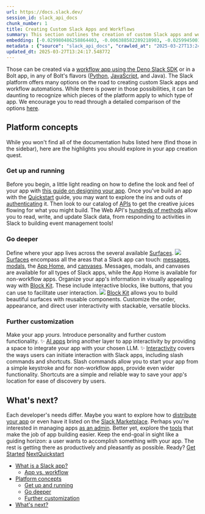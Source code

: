 ```yaml
---
url: https://docs.slack.dev/
session_id: slack_api_docs
chunk_number: 1
title: Creating Custom Slack Apps and Workflows
summary: This section outlines the creation of custom Slack apps and workflow automations using options like the Deno Slack SDK and Bolt framework across various languages. It emphasizes the importance of understanding the platform's various components and provides a link to a comparison of app options.
embedding: [-0.029980486258864403, -0.006388582289218903, -0.025994500145316124, 0.015149193815886974, 0.013620824553072453, -0.03127654269337654, -0.010105576366186142, -0.012116909958422184, 0.0067187100648880005, 0.04450610652565956, -0.01963648572564125, -0.02134825848042965, -0.038612715899944305, -0.025774415582418442, 0.014550073072314262, 0.050864119082689285, -0.030347295105457306, 0.01977098174393177, 0.022644314914941788, 0.010454043745994568, 0.038196999579668045, 0.00046003906754776835, -0.026777025312185287, 0.053896404802799225, -0.04492182284593582, -0.022827720269560814, -0.019893251359462738, 0.06504738330841064, -0.0413270965218544, -0.007611277513206005, 0.05326060205698013, -0.010729150846600533, -0.003912624903023243, 0.024820713326334953, 0.059471894055604935, 0.008118696510791779, 0.022277506068348885, 0.01804698072373867, 0.017374498769640923, -0.00045430767931975424, -0.022986669093370438, 0.004575937055051327, -0.012777164578437805, 0.012343107722699642, -0.02631240151822567, -0.003872886998578906, -0.03866162151098251, 0.005019163712859154, -0.008381575345993042, 0.021262669935822487, -0.0426965169608593, 0.0019593690522015095, -0.015748314559459686, 0.005642738193273544, -0.055216915905475616, -0.008626114577054977, -0.059618618339300156, -0.03262150660157204, -0.029711494222283363, 0.00399515638127923, 0.0005624397890642285, 0.02900233119726181, -0.013987633399665356, 0.043992575258016586, -0.015516002662479877, -0.021996287629008293, -0.02763291262090206, 0.009341391734778881, -0.026605848222970963, 0.00012857404362875968, 0.0758071020245552, 0.00878506526350975, -0.03291495516896248, 0.02680147811770439, 0.013926498591899872, -0.04939688742160797, 0.002804557094350457, 0.04925016313791275, 0.0007790860836394131, -0.03291495516896248, -0.014354441314935684, 0.016494158655405045, -0.02809753641486168, -0.03699875622987747, -0.072970449924469, 0.01518587488681078, -0.03885725513100624, -0.01901291124522686, -0.04379694163799286, -0.003018528688699007, 0.013278470374643803, -0.008821746334433556, -0.026483578607439995, 0.05208681523799896, 0.05282043293118477, 0.007794681936502457, -0.0017637378768995404, 0.03795246034860611, 0.015491547994315624, 0.05756448954343796, 0.048051923513412476, -0.03396647423505783, -0.04995932802557945, -0.05908063426613808, 0.030469564720988274, -0.018902868032455444, 0.022693222388625145, 0.028562160208821297, -0.02809753641486168, -0.05707541108131409, -0.14378896355628967, 0.002222248585894704, 0.0017056597862392664, 0.014281080104410648, 0.013486328534781933, -0.012110795825719833, 0.02279103919863701, -0.022632088512182236, 0.016628654673695564, -0.06358014792203903, -0.04871217533946037, -0.011737873777747154, -0.02272990345954895, 0.014305533841252327, 0.006504738703370094, -0.03783018887042999, -0.005187284201383591, 0.011951846070587635, -0.018377108499407768, -0.02011333592236042, 0.019171860069036484, 0.006565873045474291, 0.029784854501485825, -0.06225964054465294, -0.013584143482148647, -0.0299560334533453, -0.06563428044319153, -0.012379788793623447, -0.017655719071626663, 0.002935996977612376, 0.039370786398649216, -0.05037504434585571, -0.0009621083154343069, -0.011364951729774475, -0.03291495516896248, -0.01198241300880909, -0.012459264136850834, -0.009096852503716946, -0.05663524195551872, 0.03318394720554352, 0.020773591473698616, -0.01042959000915289, -0.020137790590524673, 0.003998213447630405, 0.008516072295606136, -0.016274074092507362, 0.026532486081123352, 0.09204449504613876, -0.01270380336791277, -0.016408570110797882, 0.012159704230725765, 0.0033593550324440002, -0.023377932608127594, -0.02225305326282978, -0.06372687220573425, -0.04174281284213066, 0.023365706205368042, -0.04736721143126488, -0.05585271865129471, 0.013058384880423546, -0.044334929436445236, -0.03098309598863125, -0.0010912554571405053, 0.014721250161528587, 0.04245197772979736, -0.0027434222865849733, -0.02672811783850193, -0.016702016815543175, -0.026948202401399612, 0.007336171343922615, -0.005881163757294416, -0.03416210412979126, -0.04257424548268318, -0.06460721790790558, -0.033428486436605453, -1.5904590327409096e-05, -0.04917680099606514, -0.014476710930466652, -0.02638576179742813, -0.00530649721622467, -0.025383152067661285, 0.010820852592587471, -0.01539373304694891, 0.0007840532925911248, 0.04162054508924484, 0.006177667528390884, 0.02941804751753807, 0.007580710109323263, 0.03631404787302017, -0.018988456577062607, 0.029564769938588142, 0.001742340624332428, 0.028611067682504654, -0.022619862109422684, 0.023512428626418114, 0.0094758877530694, 0.012544852681457996, 0.01735004410147667, -0.017936939373612404, -0.033086132258176804, 0.029222415760159492, -0.054385483264923096, -0.006226575467735529, 0.026703663170337677, -0.03562933951616287, -0.015418186783790588, -0.006926568225026131, 0.009439206682145596, -0.039101794362068176, 0.030053848400712013, 0.004160220269113779, 0.05668415129184723, 0.017472313717007637, -0.029173508286476135, 0.033086132258176804, 0.018474925309419632, 0.039370786398649216, -0.06739495694637299, 0.04609560966491699, 0.030347295105457306, 0.013596370816230774, 0.04223189130425453, -0.007654071785509586, -0.02335347793996334, 0.029100146144628525, -0.05673305690288544, 0.032548148185014725, -0.0064191496931016445, 0.011768441647291183, 0.007036610972136259, 0.007268922869116068, -0.004588163923472166, 0.015687178820371628, 0.014867973513901234, 0.048883356153964996, 0.02540760673582554, -0.03086082637310028, -0.04382139816880226, 0.029515862464904785, 0.04394366592168808, 0.07707870751619339, -0.00530649721622467, 0.022412003949284554, -0.0015558796003460884, 0.0392729714512825, -0.0791817381978035, -0.014073221944272518, 0.001771379727870226, -8.286625416076276e-06, 0.0024270499125123024, -0.029784854501485825, 0.010386795736849308, -0.03174116834998131, 0.034186556935310364, 0.009005149826407433, 0.046462416648864746, -0.006046227645128965, 0.03897952288389206, -0.007886383682489395, -0.024979664012789726, -0.01270380336791277, 0.010044441558420658, 0.01735004410147667, 0.035996146500110626, 0.007128313183784485, -0.040813565254211426, 0.012349221855401993, -0.0036069508641958237, -0.010032214224338531, -0.010447930544614792, -0.01246537733823061, -0.004126596264541149, 0.012569306418299675, 0.005832256283611059, -0.004884667228907347, -0.0037750713527202606, 0.026630301028490067, 0.024074869230389595, -0.02645912393927574, 0.0045698233880102634, -0.03125208988785744, 0.049910418689250946, -0.010105576366186142, -0.010863646864891052, 0.028415435925126076, 0.028953421860933304, 0.028562160208821297, -0.0179002583026886, 0.0011363424127921462, 0.0017759647453203797, 0.006021773908287287, -0.034333281219005585, 0.036338500678539276, 0.005217851605266333, 0.020626869052648544, 0.02802417427301407, 0.02570105344057083, 0.021653931587934494, 0.05184227600693703, -0.049274615943431854, 0.016347434371709824, 0.020541278645396233, 0.017875803634524345, -0.04829645901918411, -0.04670695587992668, -0.0011569753987714648, 0.06152602285146713, 0.016298526898026466, -0.0014229115331545472, -0.018474925309419632, -0.012777164578437805, 0.02609231509268284, 0.015210328623652458, -0.026287946850061417, -0.010869760066270828, -0.06744387000799179, 0.009671519510447979, -0.0009399469709023833, -0.02616567723453045, -0.08690917491912842, 0.05805356800556183, -0.04599779471755028, -0.033501848578453064, 0.04279433190822601, -0.03939523920416832, -0.016200711950659752, 0.017949165776371956, 0.04457946866750717, 0.009304710663855076, 0.034406643360853195, -0.016616428270936012, -0.06993816792964935, -0.03555597737431526, -0.025774415582418442, 0.007929178886115551, 0.027804089710116386, 0.0025126386899501085, -0.02072468400001526, 0.0014634133549407125, 0.04599779471755028, -0.04523972421884537, -0.010490724816918373, -0.028806699439883232, 0.011627831496298313, -0.0005975922686047852, 0.02486962080001831, -0.007690752856433392, -0.0895501971244812, -0.007843589410185814, 0.015748314559459686, -0.0530160628259182, -0.02431940846145153, 0.005092525389045477, 0.005792518611997366, -0.009384186007082462, 0.013938724994659424, 0.021580571308732033, -0.05697759613394737, 0.005737497471272945, -0.013804228976368904, 0.05952080339193344, -0.003258482785895467, 0.01501469686627388, -0.01395095232874155, -0.05399421975016594, 0.003989043179899454, 0.00915798731148243, 0.01569940708577633, -0.015283689834177494, 0.01867055520415306, 0.05702650547027588, 0.038319267332553864, -0.005159773863852024, -0.02797526679933071, 0.004025723785161972, 0.00926802959293127, -0.022619862109422684, 0.026972657069563866, -0.04580216109752655, 0.014647888951003551, 0.02513861283659935, -0.019122952595353127, -0.01184180285781622, -0.037365566939115524, 0.012459264136850834, -0.003018528688699007, 0.014134356752038002, 0.00806367490440607, 0.053554050624370575, -0.044677283614873886, 0.01626184582710266, 0.0007087811245582998, -0.02755955047905445, 0.0002905811707023531, 0.008730043657124043, -0.036265138536691666, 0.04208517074584961, -0.017374498769640923, 0.0007775577250868082, 0.021336032077670097, 0.03029838763177395, 0.010019986890256405, 0.01984434388577938, -0.029466954991221428, 3.0376333597814664e-05, -0.020272286608815193, 0.03355075791478157, 0.01061299443244934, 0.03792800381779671, 0.04159609228372574, 0.04868772253394127, -0.08979473263025284, 0.022289734333753586, -0.014036540873348713, -0.03159444406628609, 0.04367467388510704, 0.02087140642106533, -0.022143010050058365, 0.010716923512518406, -0.06656352430582047, -0.007073291577398777, -0.024417223408818245, 0.061134759336709976, -0.010949235409498215, -0.0316678062081337, -0.01163394469767809, -0.030347295105457306, -0.014415576122701168, 0.045777708292007446, 0.024808485060930252, -0.008002540096640587, -0.004896894097328186, -0.01467234268784523, 0.011022597551345825, -0.05634179711341858, 0.04712267220020294, -0.039566416293382645, -0.06431376934051514, -0.01074749045073986, 0.02347574755549431, -0.05326060205698013, -0.006486398167908192, 0.021666159853339195, 0.017044370993971825, -0.04841873049736023, -0.006168497260659933, 0.0016613370971754193, -0.005719156935811043, 0.06529192626476288, 0.059325169771909714, 0.013107292354106903, 0.00920078158378601, -0.01831597462296486, 0.025432059541344643, 0.007268922869116068, 0.008314327336847782, -0.013290696777403355, -0.03386865556240082, 0.007372851949185133, 0.004187731072306633, 0.03636295720934868, -0.005529639311134815, 0.023781422525644302, -0.04140045866370201, -0.049078986048698425, -0.04675586521625519, -0.0022298903204500675, 0.025334244593977928, 0.030665196478366852, 0.00651085190474987, -0.00906017143279314, 0.020223379135131836, -0.04883444681763649, 0.020308967679739, 0.027168286964297295, 0.028464345261454582, -0.02005220204591751, 0.024025961756706238, -0.007971973158419132, 0.0028274827636778355, -0.05551036074757576, 0.018976230174303055, 0.04086247459053993, -0.011866256594657898, -0.024490585550665855, -0.03621623292565346, -0.02494298294186592, -0.04254979267716408, -0.026410216465592384, 0.02540760673582554, 0.012392016127705574, -0.0358249694108963, -0.042256347835063934, 0.06177056208252907, 0.05849373713135719, -0.017533449456095695, 0.0030582663603127003, 0.004092972259968519, -0.011212115176022053, 0.003261539386585355, -0.03259705379605293, -0.014574526809155941, 0.022986669093370438, 0.041155919432640076, -0.026777025312185287, 0.032401423901319504, -0.01688542030751705, 0.04954361170530319, 0.015479321591556072, -0.014146583154797554, -0.03345293924212456, -0.005379858892410994, -0.01777798868715763, -0.009139646776020527, 0.00829598680138588, -0.007403419353067875, -0.040813565254211426, -0.024490585550665855, -0.018377108499407768, 0.004774624947458506, -0.005095582455396652, -0.009384186007082462, 0.012043547816574574, -0.02059018798172474, -0.013730866834521294, 4.890780837740749e-05, -0.033159494400024414, -0.0509619377553463, -0.009274142794311047, 0.0079230647534132, -0.015442640520632267, 0.027241649106144905, 0.04110701382160187, 0.0062785400077700615, -0.037707921117544174, -0.0023491031024605036, -0.011964072473347187, -0.024918528273701668, 0.012960569001734257, 0.013082838617265224, 0.019734300673007965, -0.007580710109323263, 0.04788074269890785, -0.015259236097335815, 0.044261567294597626, -0.010668016038835049, -0.020125562325119972, 0.005761951208114624, 0.020773591473698616, -0.009946625679731369, -0.009096852503716946, -0.027950812131166458, 0.024417223408818245, 0.011664512567222118, 0.015931718051433563, 0.03707211837172508, 0.007042724639177322, 0.00016258025425486267, -0.006516965571790934, -0.01764349266886711, 0.021861789748072624, -0.014721250161528587, -0.01384091004729271, 0.00252180895768106, -0.01838933676481247, -0.009769334457814693, 0.00836323481053114, -0.0035977805964648724, -0.03232806175947189, 0.0018065321492031217, -0.03792800381779671, -0.06172165274620056, -0.028390983119606972, 0.018964001908898354, -0.027877449989318848, 0.013400739058852196, -0.0033349012956023216, -0.012116909958422184, 0.022155236452817917, -0.023524655029177666, 0.014745703898370266, -0.02060241438448429, 0.0038790006656199694, -0.0017346987733617425, 0.013315150514245033, 0.012086342088878155, -0.004514802247285843, 0.004832702688872814, -0.013645278289914131, -0.0025997557677328587, -0.0021656989119946957, -0.042329709976911545, -0.012233065441250801, -0.04078911244869232, -0.014819066040217876, -0.013351831585168839, -0.025945592671632767, -0.012385902926325798, 0.006975476164370775, -0.0041357665322721004, 0.02231418713927269, 0.008613888174295425, -0.025016343221068382, -0.03765901178121567, 0.010282866656780243, 0.028268713504076004, 0.0004516330373007804, 0.019306357949972153, 0.0118845971301198, -0.011578924022614956, -0.02878224477171898, -0.032059069722890854, 0.02831762097775936, 0.01886618696153164, 0.025774415582418442, -0.0032951636239886284, -0.008418256416916847, -0.03746338188648224, -0.019159633666276932, -0.023915918543934822, 0.010557972826063633, 0.0004833466955460608, 0.05277152359485626, -0.015674952417612076, -0.021262669935822487, 0.01679983176290989, -0.010478498414158821, 0.008662795647978783, 0.0158461295068264, 0.0034388303756713867, -0.004013496916741133, 0.023524655029177666, 0.011481108143925667, -0.02417268417775631, 0.010551859624683857, -0.0011485692812129855, -0.015662726014852524, -0.012006866745650768, 0.011340497992932796, 0.009977192617952824, -0.00771520659327507, -0.014476710930466652, 0.0578579381108284, -0.0237691942602396, 0.045973338186740875, -0.00766018545255065, -0.03279268369078636, -0.03264596313238144, -0.013474101200699806, 0.028268713504076004, -0.010435703210532665, 0.02665475569665432, -0.0018386279698461294, -0.017203321680426598, -0.01387759018689394, 0.030763011425733566, 0.014354441314935684, 0.02680147811770439, 0.017875803634524345, 0.0004103670653421432, -0.03340403363108635, 0.03589833155274391, 0.023720286786556244, 0.0230844859033823, 0.012838299386203289, 0.0015711633022874594, 0.011169320903718472, -0.06494957208633423, 0.021054811775684357, 0.029466954991221428, -0.024478357285261154, -0.007794681936502457, -0.05076630413532257, 0.0065781003795564175, 0.017521223053336143, -0.008540526032447815, 0.03210797533392906, 0.05345623567700386, 0.0316678062081337, -0.01941639930009842, 0.011016483418643475, -0.025089705362915993, 0.0015390675980597734, -0.037438929080963135, -0.008913448080420494, 0.00673093693330884, 0.010686356574296951, 0.027021564543247223, -0.00771520659327507, -0.08803405612707138, 0.01611512340605259, 0.013205108232796192, -0.028390983119606972, -0.01900068297982216, -0.007611277513206005, -0.03462672978639603, -0.005236192140728235, 0.004395589232444763, 0.03712102770805359, -0.03438219055533409, 0.011829576455056667, -0.005181171000003815, -0.03078746609389782, -0.005337064620107412, -0.02988267131149769, 0.004909121431410313, -0.017252229154109955, -0.027437280863523483, -0.007305603940039873, -0.005954525899142027, -0.005013050511479378, -0.029051238670945168, -0.030053848400712013, -0.01332737784832716, -0.026972657069563866, 0.0062846532091498375, 0.0023781422059983015, 0.019550897181034088, 0.01901291124522686, 0.024747351184487343, -0.019734300673007965, 0.03127654269337654, 0.013767547905445099, -0.02570105344057083, -0.029393592849373817, 0.013302924111485481, -0.021507209166884422, 0.03328176215291023, -0.012544852681457996, -0.02265654131770134, -0.001095840591005981, 0.007623504847288132, 0.0010866703232750297, 0.0296136774122715, 0.020626869052648544, -0.051010843366384506, -0.010594653896987438, 0.007195561192929745, -0.020357875153422356, 0.024160457774996758, 0.029051238670945168, 0.009310823865234852, -0.015418186783790588, 0.003435773542150855, 0.003937078639864922, 0.017508994787931442, -0.033232856541872025, 0.0033196175936609507, 0.037096571177244186, 0.029222415760159492, 0.0061134761199355125, 0.04944579303264618, -0.006000376772135496, 0.016494158655405045, -0.007544029504060745, -0.014378895983099937, 0.00035802045022137463, -0.009072398766875267, -0.0015176704619079828, 0.0061440435238182545, 0.011854030191898346, 0.009909944608807564, -0.003411319572478533, -0.023035578429698944, 0.00799642689526081, -0.05262480303645134, -0.048394277691841125, 0.005566319916397333, 0.02658139355480671, -0.04658468812704086, -0.032132431864738464, 0.0055724335834383965, -0.012110795825719833, -0.009488115087151527, 0.019379718229174614, -0.03863716870546341, 0.003350184764713049, -0.02616567723453045, -0.044261567294597626, -0.03594724088907242, -0.02430718019604683, 0.010692469775676727, -0.0011776082683354616, -0.0012196385068818927, -0.02189847081899643, -0.009463661350309849, -0.011395519599318504, -0.10143479704856873, -0.038050275295972824, -0.016139576211571693, -0.01143220067024231, 0.004823532421141863, -0.003695596242323518, 0.019379718229174614, -0.011743987910449505, 0.015283689834177494, -0.005061957985162735, 0.029515862464904785, -0.017191095277667046, 0.013828682713210583, 0.008344895206391811, 0.020223379135131836, 0.005816972348839045, 0.03105645813047886, 0.0316922590136528, 0.003958475776016712, -0.01715441420674324, 0.005367632023990154, -0.010240072384476662, -0.0057099866680800915, 0.04629123955965042, 0.006122646387666464, -0.03734111040830612, 0.019856570288538933, -0.015516002662479877, 0.0406423881649971, -0.012349221855401993, -0.004933575168251991, 0.03641186282038689, -0.032474786043167114, -0.024771805852651596, -0.026434671133756638, 0.021433847025036812, 0.007275036536157131, -5.855563722434454e-05, 0.031105365604162216, -0.021250443533062935, -0.003270709654316306, -0.0034480004105716944, 0.0158461295068264, -0.03814809024333954, 0.01646970398724079, -0.001620071125216782, -0.0066881426610052586, 0.006229632068425417, -0.017472313717007637, 0.04240306839346886, 0.03267041593790054, -0.015124740079045296, 0.01681206002831459, 0.002217663452029228, 0.015026924200356007, 0.013376285322010517, -0.03521362319588661, -0.02831762097775936, -0.011389405466616154, 0.0279019046574831, 0.055216915905475616, -0.00738507928326726, 0.020406782627105713, 1.2967256225238089e-05, 0.02329234406352043, 0.01126102264970541, 0.021874018013477325, -0.037438929080963135, -0.04171836003661156, 0.010411249473690987, 0.03897952288389206, 0.03196125105023384, 0.014452257193624973, -1.0244848454021849e-05, 0.014122129417955875, 0.03624068573117256, 0.021996287629008293, -0.021128173917531967, 0.020003292709589005, -0.025309789925813675, 0.03814809024333954, -0.0018141740001738071, 0.015161420218646526, 0.035849422216415405, 0.018682783469557762, -0.00833878107368946, 0.012581533752381802, -0.0028549933340400457, 0.004918291699141264, -0.019330810755491257, 0.05037504434585571, -0.002431635046377778, -0.006657575257122517, -0.030885281041264534, -0.020785817876458168, 0.013058384880423546, 0.0062785400077700615, 0.012392016127705574, 0.04443274438381195, -0.004062404856085777, 0.022509818896651268, 0.022473137825727463, 0.0031423266045749187, 0.015895036980509758, -0.045973338186740875, 0.05365186557173729, 0.001757624326273799, -0.005483787972480059, -0.025383152067661285, 0.03472454473376274, 0.03093418851494789, -0.006834866013377905, 0.012923887930810452, 0.05296715721487999, -0.035238076001405716, -0.014757931232452393, 0.0272171963006258, -0.007513462100178003, -0.006889887619763613, 0.006932681892067194, 0.0072872634045779705, -0.0009819770930334926, -0.03098309598863125, 0.019440853968262672, -0.013486328534781933, -0.01146888080984354, 0.03594724088907242, 0.002099978970363736, -0.024160457774996758, -0.025578783825039864, 0.011206001974642277, 0.036754216998815536, -0.022167464718222618, 0.019269676879048347, -0.022473137825727463, 0.017875803634524345, 0.03362412005662918, 0.006321334280073643, -0.021947378292679787, 0.024991890415549278, -0.0185971949249506, -0.026018954813480377, 0.004050177987664938, -0.01366973202675581, 0.0079230647534132, 0.00042374030454084277, -0.014916881918907166, 0.01404876820743084, -0.03548261523246765, -0.019599804654717445, -0.004481177777051926, 0.013523008674383163, 0.00168273423332721, 0.029026784002780914, -0.009537022560834885, 0.017508994787931442, -0.036607496440410614, -0.047905199229717255, -0.01146888080984354, 0.003799525322392583, -0.009891604073345661, 0.02451503835618496, 0.015650499612092972, -0.022155236452817917, -0.006957135628908873, -0.004860213492065668, -0.012165817432105541, 0.03196125105023384, -0.009206894785165787, -0.03643631562590599, -0.0030353409238159657, 0.013792001642286777, 0.008100355975329876, 0.00132127502001822, 0.04531308263540268, 0.03203461319208145, 0.01935526542365551, -0.01204966101795435, -0.005722213536500931, 0.020565733313560486, -0.025309789925813675, 0.003411319572478533, -0.012495945207774639, 0.015540456399321556, 0.04152273014187813, -0.010894214734435081, 0.004395589232444763, 0.021507209166884422, -0.013730866834521294, -0.012336994521319866, 0.006272426340728998, 0.03267041593790054, 0.008736156858503819, -0.00353970262221992, -0.04482400789856911, -0.003814809024333954, 0.005153660196810961, -0.02733946405351162, 0.0006866197800263762, 0.004258036147803068, -0.008082015439867973, 0.038123637437820435, 0.005517411977052689, -0.025872230529785156, 0.019526442512869835, 0.030811918899416924, -0.005535752512514591, 0.057613398879766464, 0.0035060786176472902, 0.011022597551345825, -0.0001981148379854858, 0.008632227778434753, 0.010826965793967247, 0.019856570288538933, 0.004077688325196505, 0.004251922480762005, 0.0009368901955895126, -0.04193844646215439, 0.025114160031080246, -0.040324486792087555, -0.02258318103849888, -0.03739001974463463, -0.014574526809155941, -0.05140210688114166, 0.009469774551689625, 0.006571986712515354, -0.02748618833720684, -0.007861929945647717, -0.007574596907943487, 0.005792518611997366, 0.003405206138268113, 0.02087140642106533, -0.03286604583263397, -0.0049763694405555725, 0.018756143748760223, -0.028415435925126076, -0.009757108055055141, -0.008870653808116913, 0.030763011425733566, 0.035238076001405716, -0.0025432060938328505, 0.014647888951003551, -0.02692374773323536, -0.031374357640743256, -0.01777798868715763, 0.02485739439725876, 0.03333067148923874, 0.014696796424686909, -0.010276753455400467, -0.02927132323384285, 0.011175434105098248, -0.002894731005653739, 0.03152108192443848, -0.016787605360150337, -0.0016032591229304671, -0.003570270026102662, 0.011316044256091118, 0.001499330042861402, -0.018267067149281502, -0.01497801672667265, 0.00026192422956228256, 0.05531473085284233, -0.02237532287836075, -0.017888030037283897, -0.028684429824352264, 0.027363918721675873, -0.004951915703713894, 0.02927132323384285, -0.0034724543802440166, 0.018976230174303055, -0.01783912256360054, 0.034675635397434235, 0.00920078158378601, 0.0516466461122036, 0.01147499494254589, -0.004847986623644829, -0.004306944087147713, 0.017093278467655182, 0.004276376683264971, -0.014060994610190392, 0.005269816145300865, 0.006706483196467161, -0.008546639233827591, -0.0020632981322705746, 0.008399915881454945, -0.02045569010078907, 0.011786782182753086, -0.020015520974993706, -0.014171037822961807, -0.01907404512166977, 0.01742340624332428, 0.020981449633836746, -0.039982132613658905, 0.011731760576367378, 0.007054951507598162, -0.01008723583072424, -0.018413789570331573, 0.012764938175678253, 0.01091255433857441, 0.008974582888185978, 0.012972796335816383, 0.0026394932065159082, 0.007513462100178003, -0.005609114188700914, 0.0017071882029995322, -0.024906301870942116, 0.02348797582089901, -0.035238076001405716, 0.019049590453505516, 0.019391946494579315, -0.03381974995136261, 0.001186014385893941, 0.0117073068395257, 0.012220839038491249, 0.0005796339246444404, 0.007861929945647717, -0.04981260374188423, -0.005135319661349058, -0.005905617959797382, 0.0358005166053772, -0.00537374522536993, -0.00888288114219904, 0.03249923884868622, 0.035996146500110626, -0.01612734980881214, -0.022644314914941788, 0.0036069508641958237, -0.0024056527763605118, 0.021507209166884422, 0.0027678762562572956, -0.010564086958765984, -0.016371889039874077, -0.013718640431761742, 0.014953562058508396, -0.05820029228925705, -0.01384091004729271, -0.04254979267716408, -0.010050554759800434, 0.004734887275844812, 0.010466271080076694, -0.011835689656436443, -0.0013533707242459059, -0.005269816145300865, 0.014403349719941616, 0.03293940797448158, -0.014745703898370266, 0.009133533574640751, -0.005422653164714575, -0.016445251181721687, 0.005749724339693785, 0.07120976597070694, -0.024136003106832504, -0.008846200071275234, -0.0038637169636785984, 0.011426086537539959, 0.002641021739691496, 0.021250443533062935, 0.011395519599318504, -0.01722777634859085, -0.020443463698029518, -0.043772488832473755, 0.02301112376153469, 0.015809448435902596, 0.002251287456601858, 0.004306944087147713, -0.034259919077157974, 0.005022220779210329, 0.020101109519600868, 0.03139881417155266, -0.004627901595085859, 0.043356772512197495, 0.04323450103402138, 0.012080228887498379, 0.02134825848042965, 0.0046768090687692165, -0.007764114532619715, 0.012557080015540123, -0.008797291666269302, 0.007629618048667908, -0.0025844720657914877, -0.025945592671632767, -0.01764349266886711, 0.01969761960208416, 0.015442640520632267, -0.020357875153422356, -0.01577276736497879, 0.011896824464201927, -0.03638741001486778, 0.015234782360494137, 0.022473137825727463, -0.017032144591212273, -0.034969083964824677, 0.022081876173615456, -0.013143973425030708, 0.012960569001734257, 0.013657505623996258, 0.01270380336791277, -0.0299560334533453, -0.007482894696295261, -0.00819817092269659, -0.019159633666276932, 0.04883444681763649, 0.03159444406628609, -0.00485715689137578, 0.014427803456783295, -0.01672646962106228, 0.01404876820743084, 0.025945592671632767, -0.018169250339269638, 0.005477674771100283, -0.0468292273581028, 0.03545816242694855, 0.0010178937809541821, 0.03208352252840996, -0.02631240151822567, -0.01962425746023655, -0.014476710930466652, -0.009555363096296787, 0.00195325561799109, 0.012434810400009155, -0.006055397912859917, 0.030004940927028656, 0.03029838763177395, 0.023255662992596626, -0.011187661439180374, -0.0009063228499144316, -0.005395142827183008, -0.02726610377430916, 0.028635522350668907, 0.019599804654717445, -0.017117733135819435, -0.019330810755491257, 0.0199788399040699, 0.006309107411652803, -0.03208352252840996, 0.007965859025716782, 0.006571986712515354, -0.009659292176365852, -0.016995463520288467, -0.0092985974624753, -0.04323450103402138, 0.0038209224585443735, 0.04849209263920784, 0.024001507088541985, -0.0018584966892376542, 0.0013044629013165832, -0.04093583673238754, 0.00535234808921814, -0.008491618558764458, -0.0037597878836095333, 0.017032144591212273, 0.03132545202970505, -0.0026777025777846575, 0.0011760799679905176, -0.02320675551891327, 0.0054104262962937355, -0.038955070078372955, 0.010576313361525536, 0.008876767009496689, 0.008014767430722713, -0.01302170380949974, -0.013070612214505672, 0.01098591648042202, -0.005404312629252672, 0.027241649106144905, 0.011407746002078056, -0.00471654674038291, 0.021715067327022552, -0.012392016127705574, -0.03017611801624298, 0.028635522350668907, -0.010392908938229084, 0.003839262994006276, -0.002026617294177413, -0.031447719782590866, 0.028537705540657043, 0.001096604741178453, -0.03010275587439537, -0.0091274194419384, 0.02714383415877819, -0.001425204100087285, 0.023316796869039536, 0.016567520797252655, -0.019061818718910217, -0.049690332263708115, 0.0027204968500882387, -0.003402149537578225, -0.010454043745994568, 0.011591150425374508, 0.0018691952573135495, -0.03267041593790054, 0.051695551723241806, 0.010857533663511276, 0.004927461501210928, 0.018010299652814865, -0.024221591651439667, -0.0013785888440907001, -0.021262669935822487, 0.004199957940727472, 0.005624398123472929, -0.0033593550324440002, 0.01819370500743389, 0.020406782627105713, 0.00046997348545119166, -0.003049096092581749, -0.024050414562225342, -0.014085449278354645, -0.02003997378051281, 0.022962216287851334, -0.025383152067661285, 0.027315011247992516, -0.023121166974306107, -0.016543066129088402, -0.02430718019604683, -0.0006977004813961685, -0.024551719427108765, -0.009066284634172916, -0.003903454402461648, 0.000599502760451287, 0.010307320393621922, -0.019049590453505516, 0.0005460098036564887, -0.03628959506750107, 0.03335512429475784, 0.011517789214849472, -0.00017050866154022515, -0.019954385235905647, 0.028977876529097557, -0.027730727568268776, -0.01632298156619072, -0.039493054151535034, 0.008730043657124043, 0.007788568269461393, -0.03154553472995758, 0.02809753641486168, 0.021030357107520103, -0.03225469961762428, -0.007446213625371456, 0.00808812864124775, 0.0434056781232357, -0.011792895384132862, 0.018487151712179184, 3.154649311909452e-05, -0.008840085938572884, 0.0035977805964648724, 0.00044208072358742356, 0.004092972259968519, 0.0007466082461178303, 0.018988456577062607, 0.026556940749287605, 0.017117733135819435, -0.02458840049803257, -0.01693432778120041, 0.006957135628908873, -0.016298526898026466, 0.01576054096221924, -0.027730727568268776, 0.006394695956259966, 0.0066881426610052586, 0.010252299718558788, -0.04279433190822601, 0.029149053618311882, 0.0012020622380077839, 0.018756143748760223, 0.031374357640743256, 0.026874840259552002, -0.007330057676881552, 0.04257424548268318, 0.012245292775332928, -0.020406782627105713, -0.03215688467025757, -0.016897648572921753, 0.01577276736497879, -0.024637307971715927, 0.03127654269337654, 0.025028571486473083, -0.006333561148494482, -0.011157093569636345, -0.013278470374643803, -0.026899294927716255, 0.02452726662158966, 0.003316560760140419, -0.006309107411652803, 0.0461689718067646, -0.010729150846600533, -0.018976230174303055, -0.032817140221595764, -0.02597004547715187, -0.006529192440211773, -0.010105576366186142, 0.02616567723453045, 0.0045698233880102634, -0.029589224606752396, -0.001155446982011199, -0.031227635219693184, -0.0034724543802440166, 0.027241649106144905, -0.0010843777563422918, -0.0038820572663098574, 0.020956996828317642, 0.0017499824753031135, 0.02486962080001831, 0.018083661794662476, 0.008815632201731205, 0.010765830986201763, 0.005972865968942642, 0.022509818896651268, -0.019954385235905647, 0.02927132323384285, 0.019477535039186478, -0.022277506068348885, 0.0038331495597958565, 0.0017240002052858472, 0.01005666796118021, -0.014941335655748844, 0.010551859624683857, 0.011316044256091118, -0.01091866847127676, -0.027094926685094833, 0.02692374773323536, -0.008534412831068039, -0.0006870018551126122, 0.01975875534117222, 0.021115945652127266, -0.0010156012140214443, -0.02885560691356659, -0.015173647552728653, -0.007849703542888165, 0.0007821428589522839, -0.015736088156700134, -0.03430882841348648, 0.007935292087495327, -0.012752710841596127, -0.00906017143279314, -0.014378895983099937, 0.026141224429011345, 0.002682287711650133, -0.0035763834603130817, -0.0013548991410061717, -0.008002540096640587, 0.03059183433651924, 0.008821746334433556, -0.007158880587667227, -0.010851419530808926, 0.004948858637362719, 0.003735333913937211, -0.00609513558447361, 0.02616567723453045, -0.007696866523474455, 0.0030246423557400703, 0.014232172630727291, -0.006608667783439159, 0.02535869926214218, 0.013302924111485481, 0.03746338188648224, 0.06250417977571487, 0.012874980457127094, 0.017802441492676735, -0.021311577409505844, -0.007605164311826229, 0.021470528095960617, -0.005071128252893686, 0.009249689057469368, -0.012349221855401993, -0.0019135179463773966, -0.019453080371022224, 0.0027892733924090862, -0.01701991818845272, 0.0016322981100529432, -0.005040560849010944, -0.005792518611997366, 0.006975476164370775, 0.03624068573117256, 0.01374309416860342, 0.01191516499966383, 0.02638576179742813, -0.02473512478172779, -0.02348797582089901, 0.004719603341072798, -0.029222415760159492, 0.021336032077670097, 0.039982132613658905, 0.027779635041952133, -0.0014007502468302846, 0.011933505535125732, 0.021177081391215324, 0.013168427161872387, 0.027315011247992516, 0.024062640964984894, -0.024979664012789726, 0.031447719782590866, -0.0016567519633099437, 0.03037174977362156, -0.012532626278698444, 0.010160597041249275, 0.02968703955411911, 0.018279293552041054, 0.019306357949972153, 0.0028733336366713047, -0.0021076209377497435, 0.007128313183784485, 0.016775378957390785, -0.0039676460437476635, 0.041767269372940063, -0.001096604741178453, 0.018132569268345833, -0.0035060786176472902, -0.016714243218302727, 0.00014911149628460407, 0.0003031902015209198, -0.03181453049182892, -0.008662795647978783, -0.03335512429475784, 0.01852383278310299, -0.0033073904924094677, 0.016029534861445427, -0.004927461501210928, -0.026361308991909027, 0.0129116615280509, 0.009549249894917011, -0.01693432778120041, -0.00680429907515645, 0.042011808604002, -0.006694256328046322, -0.010050554759800434, -0.039419692009687424, -0.02782854251563549, -0.0011432199971750379, -0.011352725327014923, 0.003619177732616663, 0.007458440959453583, 0.0019318584818392992, 0.031178727746009827, 0.009671519510447979, 0.021458301693201065, -0.011340497992932796, -0.0034602275118231773, -0.020027747377753258, 0.0038514898624271154]
metadata : {"source": "slack_api_docs", "crawled_at": "2025-03-27T13:24:16.147690", "url_path": "/", "chunk_size": 4894}
updated_dt: 2025-03-27T13:24:17.548772
---
```

Those can be created via a [workflow app using the Deno Slack SDK](https://tools.slack.dev/deno-slack-sdk/tutorials/workflow-builder-custom-step/) or in a Bolt app, in any of Bolt's flavors ([Python](https://tools.slack.dev/bolt-js/concepts/custom-steps), [JavaScript](https://tools.slack.dev/bolt-js/concepts/custom-steps), and Java).
The Slack platform offers many options on the road to creating custom Slack apps and workflow automations. While there is power in those possibilities, it can be daunting to recognize which pieces of the platform apply to which type of app. We encourage you to read through a detailed comparison of the options [here](https://docs.slack.dev/workflows/comparing-workflows-apps).
## Platform concepts[​](https://docs.slack.dev/#concepts "Direct link to Platform concepts")
While you won't find all of the documentation hubs listed here (find those in the sidebar), here are the highlights you should explore in your app creation quest.
### Get up and running[​](https://docs.slack.dev/#start-building "Direct link to Get up and running")
Before you begin, a little light reading on how to define the look and feel of your app with [this guide on designing your app](https://docs.slack.dev/surfaces/app-design).
Once you've build an app with the [Quickstart](https://docs.slack.dev/quickstart) guide, you may want to explore the ins and outs of [authenticating](https://docs.slack.dev/authentication) it. Then look to our catalog of [APIs](https://docs.slack.dev/apis) to get the creative juices flowing for what you might build. The Web API's [hundreds of methods](https://docs.slack.dev/reference/methods) allow you to read, write, and update Slack data, from responding to activities in Slack to building event management tools!
### Go deeper[​](https://docs.slack.dev/#explore-more "Direct link to Go deeper")
Define where your app lives across the several available [Surfaces](https://docs.slack.dev/surfaces).
![](https://docs.slack.dev/assets/images/message-abstract-179ebdeb187c4f8c2246e9b0ec40c771.png)
[Surfaces](https://docs.slack.dev/surfaces) encompass all the areas that a Slack app can touch: [ messages](https://docs.slack.dev/messaging), [modals](https://docs.slack.dev/surfaces/modals), the [App Home](https://docs.slack.dev/surfaces/app-home), and [canvases](https://docs.slack.dev/surfaces/canvases). Messages, modals, and canvases are available for all types of Slack apps, while the App Home is available for non-workflow apps.
Organize your app's information in visually appealing way with [Block Kit](https://docs.slack.dev/block-kit). These include interactive blocks, like buttons, that you can use to facilitate user interaction.
![](https://docs.slack.dev/assets/images/bk_landing_bkb-81a42ef126a7e67a38e69dfc63db06ee.png)
[Block Kit](https://docs.slack.dev/block-kit) allows you to build beautiful surfaces with reusable components. Customize the order, appearance, and direct user interactivity with stackable, versatile blocks.
### Further customization[​](https://docs.slack.dev/#customization "Direct link to Further customization")
Make your app _yours_. Introduce personality and further custom functionality.
✨ [AI apps](https://docs.slack.dev/ai) bring another layer to app interactivity by providing a space to integrate your app with your chosen LLM.
✨ [Interactivity](https://docs.slack.dev/interactivity) covers the ways users can initiate interaction with Slack apps, including slash commands and shortcuts. Slash commands allow you to start your app from a simple keystroke and for non-workflow apps, provide even wider functionality. Shortcuts are a simple and reliable way to save your app's location for ease of discovery by users.
## What's next?[​](https://docs.slack.dev/#next "Direct link to What's next?")
Each developer's needs differ. Maybe you want to explore how to [distribute your app](https://docs.slack.dev/distribution) or even have it listed on the [Slack Marketplace](https://www.slack.com/marketplace). Perhaps you're interested in managing apps [as an admin](https://docs.slack.dev/admins). Better yet, explore the [tools](https://docs.slack.dev/tools) that make the job of app building easier.
Keep the end-goal in sight like a guiding horizon: a user wants to accomplish something with your app. The rest is getting there as productively and pleasantly as possible. Ready?
[Get Started](https://docs.slack.dev/quickstart)
[NextQuickstart](https://docs.slack.dev/quickstart)
  * [What is a Slack app?](https://docs.slack.dev/#apps)
    * [App vs. workflow](https://docs.slack.dev/#app-vs-workflow)
  * [Platform concepts](https://docs.slack.dev/#concepts)
    * [Get up and running](https://docs.slack.dev/#start-building)
    * [Go deeper](https://docs.slack.dev/#explore-more)
    * [Further customization](https://docs.slack.dev/#customization)
  * [What's next?](https://docs.slack.dev/#next)